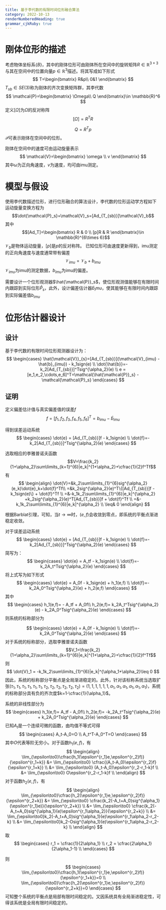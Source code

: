 ```yaml
---
title: 基于李代数的有限时间位形融合算法
category: 2022-10-13
renderNumberedHeading: true
grammar_cjkRuby: true
---
```


#  刚体位形的描述
考虑物体坐标系$\{B\}$，其中的刚体位形可由刚体所在空间中的旋转矩阵$R\in\mathbb{R}^{3\times3}$与其在空间中的位置向量$p\in\mathbb{R}^3$描述。将其写成如下形式
$$
T=\begin{bmatrix}
R&p\\
0&1
\end{bmatrix}
$$
$T_{sb}\in SE(3)$称为刚体的齐次变换矩阵群，其李代数
$$
\mathcal{P}=\begin{bmatrix}
\Omega\\
Q
\end{bmatrix}\in \mathbb{R}^6
$$
定义$[\Omega]$为$\Omega$的反对称阵
$$[\Omega]=R^TR$$


$$
Q = R^Tp
$$
$\mathcal{P}$可表示刚体在空间中的位形。

刚体在空间中的速度可由运动旋量表示
$$
\mathcal{V}=\begin{bmatrix}
\omega \\
v
\end{bmatrix}
$$
其中$\omega$为正向角速度，$v$为速度，均可由imu测定。
# 模型与假设
使用李代数描述位形，进行位形融合的算法设计，李代数的位形运动学方程如下
运动旋量变换方程为
$$\dot{\mathcal{P}_s}=\mathcal{V}_s=[Ad_{T_{sb}}]\mathcal{V}_b$$
其中
$$[Ad_T]=\begin{bmatrix}
R & 0 \\
[p]R & R 
\end{bmatrix}\in  \mathbb{R}^{6\times 6}$$
$\mathcal{V}_b$是物体运动旋量，$[p]$是$p$的反对称阵。
已知位形可由速度更新得到，imu测定的正向角速度与速度通常带有偏差
$$\mathcal{V}_{imu} = \mathcal{V}_b + b_{imu}  $$
$\mathcal{V}_{imu}$为imu的测定数据，$b_{imu}$为imu的偏差。


需要设计一个位形观测器$\hat{\mathcal{P}}_s$，使位形观测值能够在有限时间内跟踪到实际位形$\hat{P}_s$，此外，设计偏差估计器$\hat{b}_imu$，使其能够在有限时间内跟踪到实际偏差值$b_{imu}$

# 位形估计器设计
## 设计

基于李代数的有限时间位形观测器设计为：
$$
\begin{cases}
\hat{\mathcal{V}}_{s}=[Ad_{T_{sb}}](\mathcal{V}_{imu} - \hat{b}_{imu}) - k_1sign(e) \\
\dot{\hat{b}}=-k_2[Ad_{T_{sb}}]^Tsig^{\alpha_2}(e) \\
e = [e_1,e_2,\cdots,e_6]^T=\mathcal{\hat{\mathcal{P}}_s} - \mathcal{\mathcal{P}_s}
\end{cases}
$$
## 证明
定义偏差估计值与真实偏差值的误差$f$
$$
f=[f_1,f_2,f_3,f_4,f_5,f_6]^T= b_{imu} -  \hat{b}_{imu}
$$

得到误差运动系统
$$
\begin{cases}
\dot{e} = [Ad_{T_{sb}}]f - k_1sign(e) \\
\dot{f}=-k_2[Ad_{T_{sb}}]^Tsig^{\alpha_2}(e)
\end{cases}
$$

选取相应的李雅普诺夫函数
$$V=\frac{k_2}{1+\alpha_2}\sum\limits_{k=1}^{6}|e_k|^{1+\alpha_2}+\cfrac{1}{2}f^Tf$$
有
$$
\begin{align}
\dot{V}=&k_2\sum\limits_{1}^{6}sig^{\alpha_2}(e_k)\dot{e}_k+\dot{f}^Tf\\
=&k_2sig^{\alpha_2}(e)^T\{[Ad_{T_{sb}}]f - k_1sign(e)\} + \dot{f}^Tf \\
=&-k_1k_2\sum\limits_{1}^{6}|e_k|^{\alpha_2} +k_2sig^{\alpha_2}(e)^T[Ad_{T_{sb}}]f + \dot{f}^Tf \\
=&-k_1k_2\sum\limits_{1}^{6}|e_k|^{\alpha_2}  \\
\leq& 0
\end{align}
$$

根据Barblat引理，可知，当$t\to\infty$时，$(e,f)$会收敛到零点，即系统的平衡点渐进稳定收敛。

对于误差运动系统
$$
\begin{cases}
\dot{e} = [Ad_{T_{sb}}]f - k_1sign(e) \\
\dot{f}=-k_2[Ad_{T_{sb}}]^Tsig^{\alpha_2}(e)
\end{cases}
$$
简写为：
$$
\begin{cases}
\dot{e} = A_tf - k_1sign(e) \\
\dot{f}=-k_2A_t^Tsig^{\alpha_2}(e)
\end{cases}
$$
将上式写为如下形式
$$
\begin{cases}
\dot{e} = A_0f - k_1sign(e) + h_1(e,f) \\
\dot{f}=-k_2A_0^Tsig^{\alpha_2}(e) + h_2(e,f)
\end{cases}
$$
其中
$$
\begin{cases}
h_1(e,f)= - A_tf + A_0f\\
h_2(e,f)= k_2A_t^Tsig^{\alpha_2}(e) - k_2A_0^Tsig^{\alpha_2}(e)
\end{cases}
$$
则系统的标称部分为

$$
\begin{cases}
\dot{e} = A_0f - k_1sign(e)  \\
\dot{f}=-k_2A_0^Tsig^{\alpha_2}(e)
\end{cases}
$$
对于系统的标称部分，选取李雅普诺夫函数
$$V_1=\frac{k_2}{1+\alpha_2}\sum\limits_{k=1}^{6}|e_k|^{1+\alpha_2}+\cfrac{1}{2}f^Tf$$
则
$$
\dot{V}_1  = -k_1k_2\sum\limits_{1}^{6}|e_k|^{\alpha_1+\alpha_2}\leq 0
$$
因此，系统的标称部分平衡点是全局渐进稳定的。此外，针对该标称系统当选取扩张$(\tau_1,\tau_1,\tau_1,\tau_1,\tau_1,\tau_1,\tau_2,\tau_2,\tau_2,\tau_2,\tau_2,\tau_2)=(1,1,1,1,1,1,\alpha_1,\alpha_1,\alpha_1,\alpha_1,\alpha_1,\alpha_1)$，系统的标称部分具有负的齐次度$k=1-\cfrac{1}{\alpha_1}$。

系统的非线性部分为
$$
\begin{cases}
h_1(e,f)= A_tf - A_0f\\
h_2(e,f)= -k_2A_t^Tsig^{\alpha_2}(e) + k_2A_0^Tsig^{\alpha_2}(e)
\end{cases}
$$
已知$A_t$是一个连续可微的函数，由均值不等式可得
$$
\begin{cases}
A_t-A_0=O \\
A_t^T-A_0^T=O
\end{cases}
$$
其中$O$代表等阶无穷小。对于函数$h_1(e,f)$，有
$$
\begin{align}
\lim_{\epsilon\to0}\cfrac{h_1(\epsilon^{r_1}e,\epsilon^{r_2}f)}{\epsilon^{r_1+k}} &= \lim_{\epsilon\to0} \cfrac{(A_t-A_0)\epsilon^{r_2}f}{\epsilon^{r_1+k}} \\
&= \lim_{\epsilon\to0} (A_t-A_0)\epsilon^{r_2-r_1-k}f \\
&= \lim_{\epsilon\to0} O\epsilon^{r_2-r_1-k}f \\
\end{align}
$$
对于函数$h_2(e,f)$，有
$$
\begin{align}
\lim_{\epsilon\to0}\cfrac{h_2(\epsilon^{r_1}e,\epsilon^{r_2}f)}{\epsilon^{r_2+k}} &= \lim_{\epsilon\to0} \cfrac{k_2(-A_t+A_0)sig^{\alpha_1}(\epsilon^{r_1}e)}{\epsilon^{r_2+k}} \\
&= \lim_{\epsilon\to0} \cfrac{k_2(-A_t+A_0)sig^{\alpha_1}(e)\epsilon^{r_1\alpha_2}}{\epsilon^{r_2+k}} \\
&= \lim_{\epsilon\to0}k_2(-A_t+A_0)sig^{\alpha_1}(e)\epsilon^{r_1\alpha_2-r_2-k} \\
&= \lim_{\epsilon\to0}k_2-Osig^{\alpha_1}(e)\epsilon^{r_1\alpha_2-r_2-k} \\
\end{align}
$$
取
$$
\begin{cases}
r_1 = \cfrac{1}{2\alpha_1} \\
r_2 = \cfrac{2\alpha_1}{2\alpha_1-1} \\
\end{cases}
$$

则
$$
\begin{cases}
\lim_{\epsilon\to0}\cfrac{h_1(\epsilon^{r_1}e,\epsilon^{r_2}f)}{\epsilon^{r_1+k}}=0 \\
\lim_{\epsilon\to0}\cfrac{h_2(\epsilon^{r_1}e,\epsilon^{r_2}f)}{\epsilon^{r_2+k}}=0
\end{cases}
$$
可知整个系统的平衡点是局部有限时间稳定的。又因系统具有全局渐进稳定性，可得该系统是全局有限时间稳定的。


